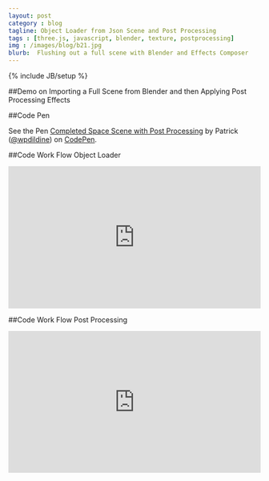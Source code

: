 ```yaml
---
layout: post
category : blog
tagline: Object Loader from Json Scene and Post Processing
tags : [three.js, javascript, blender, texture, postprocessing]
img : /images/blog/b21.jpg
blurb:  Flushing out a full scene with Blender and Effects Composer
---
```

{% include JB/setup %}

##Demo on Importing a Full Scene from Blender and then Applying Post Processing Effects


##Code Pen
<p data-height="268" data-theme-id="0" data-slug-hash="ZGyeVo" data-default-tab="result" data-user="wpdildine" class='codepen'>See the Pen <a href='http://codepen.io/wpdildine/pen/ZGyeVo/'>Completed Space Scene with Post Processing</a> by Patrick (<a href='http://codepen.io/wpdildine'>@wpdildine</a>) on <a href='http://codepen.io'>CodePen</a>.</p>
<script async src="//assets.codepen.io/assets/embed/ei.js"></script>

##Code Work Flow Object Loader
<style>.embed-container { position: relative; padding-bottom: 56.25%; height: 0; overflow: hidden; max-width: 100%; } .embed-container iframe, .embed-container object, .embed-container embed { position: absolute; top: 0; left: 0; width: 100%; height: 100%; }</style><div class='embed-container'><iframe src='https://www.youtube.com/embed//4CEYz7H_MXs' frameborder='0' allowfullscreen></iframe></div>

##Code Work Flow Post Processing
<style>.embed-container { position: relative; padding-bottom: 56.25%; height: 0; overflow: hidden; max-width: 100%; } .embed-container iframe, .embed-container object, .embed-container embed { position: absolute; top: 0; left: 0; width: 100%; height: 100%; }</style><div class='embed-container'><iframe src='http://www.youtube.com/embed/sQEqQK3ZnYs' frameborder='0' allowfullscreen></iframe></div>
